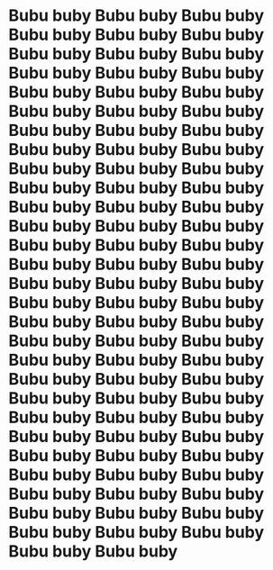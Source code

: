 # Bubu buby Bubu buby Bubu buby Bubu buby Bubu buby Bubu buby Bubu buby Bubu buby Bubu buby Bubu buby Bubu buby Bubu buby Bubu buby Bubu buby Bubu buby Bubu buby Bubu buby Bubu buby Bubu buby Bubu buby Bubu buby Bubu buby Bubu buby Bubu buby Bubu buby Bubu buby Bubu buby Bubu buby Bubu buby Bubu buby Bubu buby Bubu buby Bubu buby Bubu buby Bubu buby Bubu buby Bubu buby Bubu buby Bubu buby Bubu buby Bubu buby Bubu buby Bubu buby Bubu buby Bubu buby Bubu buby Bubu buby Bubu buby Bubu buby Bubu buby Bubu buby Bubu buby Bubu buby Bubu buby Bubu buby Bubu buby Bubu buby Bubu buby Bubu buby Bubu buby Bubu buby Bubu buby Bubu buby Bubu buby Bubu buby Bubu buby Bubu buby Bubu buby Bubu buby Bubu buby Bubu buby Bubu buby Bubu buby Bubu buby Bubu buby Bubu buby Bubu buby Bubu buby Bubu buby Bubu buby Bubu buby Bubu buby Bubu buby Bubu buby Bubu buby Bubu buby 